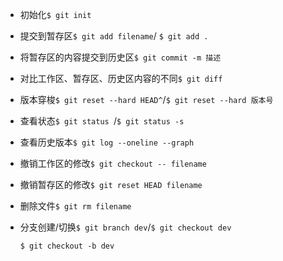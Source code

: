 - 初始化`$ git init`

- 提交到暂存区`$ git add filename`/ `$ git add .`

- 将暂存区的内容提交到历史区`$ git commit -m 描述`

- 对比工作区、暂存区、历史区内容的不同`$ git diff`

- 版本穿梭`$ git reset --hard HEAD^`/`$ git reset --hard 版本号`

- 查看状态`$ git status `/`$ git status -s`

- 查看历史版本`$ git log --oneline --graph`

- 撤销工作区的修改`$ git checkout -- filename`

- 撤销暂存区的修改`$ git reset HEAD filename`

- 删除文件`$ git rm filename`

- 分支创建/切换`$ git branch dev`/`$ git checkout dev`

  `$ git checkout -b dev`

